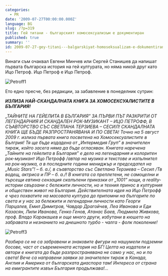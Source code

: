 ```yaml
---
categories:
  - PR
date: '2009-07-27T00:00:00.000Z'
language: BG
slug: /?p=319
title: Гей титани - българският хомосексуализъм е документиран
published: true
summary: ''
id: 2009-07-27-gey-titani---balgarskiyat-homoseksualizam-e-dokumentiran
---
```


Винаги съм очаквал Евгени Минчев или Сергей Станишев да напишат първата българска история на гей културата, но няма никой друг като Ицо Петроф. Ицо Петроф е Ицо Петроф.

![Petroff1](https://raw.githubusercontent.com/kirilchristov/blog_images/main/2009/07/Petroff1.JPG)

Ето едно пресче, без редакции, за забавление в понеделник сутрин:

**_ИЗЛИЗА НАЙ-СКАНДАЛНАТА КНИГА ЗА ХОМОСЕКСУАЛИСТИТЕ В БЪЛГАРИЯ!_**

_„ТАЙНИТЕ НА ГЕЙЕЛИТА В БЪЛГАРИЯ” ЗА ПЪРВИ ПЪТ РАЗКРИТИ ОТ ЛЕГЕНДАРНИЯ И СКАНДАЛЕН РОК-МУЗИКАНТ – ИЦО ПЕТРОФФ, В СЪАВТОРСТВО СЪС СВЕТЛАНА ТЕРЗИЕВА – СЕСИЛ!_ _СКАНДАЛНАТА КНИГА ЩЕ БЪДЕ РАЗПРОСТРАНЯВАНА И ПО СВЕТА!_ _Точно на 5 август 2009 г. излиза първата книга посветена на Хомосексуалистите в Бългрия! Тя ще бъде издадена от „Интермедия Груп” в значителен тираж, който засега няма да бъде огласяван. Книгата наречена „Тайните на гейелита в България” е дело на легендарния и колоритен рок-музикант Ицо Петрофф /автор на музика и текстове и изпълнител на рок-музика, а в последните години мениджър и председател на „Мusic Stars”! – б. а./, в съавторство със Светлана Терзиева – Сесил /Тв водещ, актриса и ПР – б. а./!_ _В книгата са преплетени, не самоцелни и търсещи евтина сензация скалъпени приказки от „1001” нощи, а reality-истории свързани с бележити личности, но и техния принос в културния и обществен живот на България. Действителната идея на Ицо Петрофф е чрез похватите на масовата култура да припомни на българите по света и у нас за бележити и легендарни личности като Георги Парцалев, Емил Димитров, Чавдар Драгойчев, Леа Иванова и Еди Казасян, Лили Иванова, Генко Генов, Атанас Баев, Людмила Живкова, проф. Владо Каракашев и още много други, избутани в кюшето на забравата и незнанието на днешното турбо - чалга - фолк поколение!_

![Petroff3](https://raw.githubusercontent.com/kirilchristov/blog_images/main/2009/07/Petroff3.JPG)

_Разбира се не са забравени и знаковите фигури на нашумели подземни босове, част от съвременната история на БГ!_ _Целта на издатели и автори е книгата да бъде разпространявана не само у нас, но и по света! Вече са направени заявки за значителен тираж в Канада, Англия и Америка от българската диаспора там! Интереса от страна на емигрантите извън България продължава!..._
